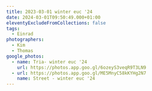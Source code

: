 ```yaml
---
title: 2023-03-01 winter euc '24
date: 2024-03-01T09:50:49.000+01:00
eleventyExcludeFromCollections: false
tags:
  - Einrad
photographers:
  - Kim
  - Thomas
google_photos:
  - name: Tria- winter euc '24
    url: https://photos.app.goo.gl/6ozeyS3veqR9T3LN9
  - url: https://photos.app.goo.gl/ME5MnyC58kKYHg2N7
    name: Street - winter euc '24
---
```

